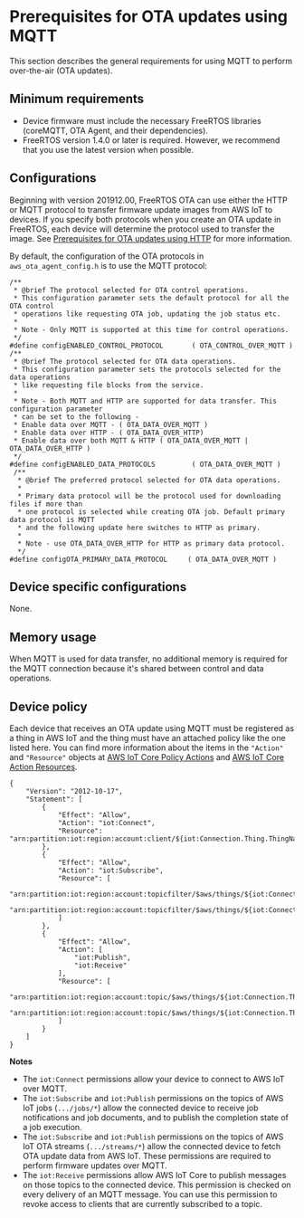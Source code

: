 # Prerequisites for OTA updates using MQTT<a name="ota-mqtt-freertos"></a>

This section describes the general requirements for using MQTT to perform over\-the\-air \(OTA updates\)\.

## Minimum requirements<a name="ota-mqtt-freertos-min-requirements"></a>
+ Device firmware must include the necessary FreeRTOS libraries \(coreMQTT, OTA Agent, and their dependencies\)\.
+ FreeRTOS version 1\.4\.0 or later is required\. However, we recommend that you use the latest version when possible\.

## Configurations<a name="ota-mqtt-freertos-config"></a>

Beginning with version 201912\.00, FreeRTOS OTA can use either the HTTP or MQTT protocol to transfer firmware update images from AWS IoT to devices\. If you specify both protocols when you create an OTA update in FreeRTOS, each device will determine the protocol used to transfer the image\. See [Prerequisites for OTA updates using HTTP](ota-http-freertos.md) for more information\.

By default, the configuration of the OTA protocols in `aws_ota_agent_config.h` is to use the MQTT protocol:

```
/**
 * @brief The protocol selected for OTA control operations.
 * This configuration parameter sets the default protocol for all the OTA control
 * operations like requesting OTA job, updating the job status etc.
 *
 * Note - Only MQTT is supported at this time for control operations.
 */
#define configENABLED_CONTROL_PROTOCOL       ( OTA_CONTROL_OVER_MQTT )
/**
 * @brief The protocol selected for OTA data operations.
 * This configuration parameter sets the protocols selected for the data operations
 * like requesting file blocks from the service.
 *
 * Note - Both MQTT and HTTP are supported for data transfer. This configuration parameter
 * can be set to the following -
 * Enable data over MQTT - ( OTA_DATA_OVER_MQTT )
 * Enable data over HTTP - ( OTA_DATA_OVER_HTTP)
 * Enable data over both MQTT & HTTP ( OTA_DATA_OVER_MQTT | OTA_DATA_OVER_HTTP )
 */
#define configENABLED_DATA_PROTOCOLS         ( OTA_DATA_OVER_MQTT )
 /**
  * @brief The preferred protocol selected for OTA data operations.
  *
  * Primary data protocol will be the protocol used for downloading files if more than
  * one protocol is selected while creating OTA job. Default primary data protocol is MQTT
  * and the following update here switches to HTTP as primary.
  *
  * Note - use OTA_DATA_OVER_HTTP for HTTP as primary data protocol.
  */
#define configOTA_PRIMARY_DATA_PROTOCOL     ( OTA_DATA_OVER_MQTT )
```

## Device specific configurations<a name="ota-mqtt-freertos-dev-config"></a>

None\.

## Memory usage<a name="ota-mqtt-freertos-memory"></a>

When MQTT is used for data transfer, no additional memory is required for the MQTT connection because it's shared between control and data operations\. 

## Device policy<a name="ota-mqtt-freertos-device-policy"></a>

Each device that receives an OTA update using MQTT must be registered as a thing in AWS IoT and the thing must have an attached policy like the one listed here\. You can find more information about the items in the `"Action"` and `"Resource"` objects at [AWS IoT Core Policy Actions](https://docs.aws.amazon.com/iot/latest/developerguide/iot-policy-actions.html) and [AWS IoT Core Action Resources](https://docs.aws.amazon.com/iot/latest/developerguide/iot-action-resources.html)\.

```
{
    "Version": "2012-10-17",
    "Statement": [
        {
            "Effect": "Allow",
            "Action": "iot:Connect",
            "Resource": "arn:partition:iot:region:account:client/${iot:Connection.Thing.ThingName}"
        },
        {
            "Effect": "Allow",
            "Action": "iot:Subscribe",
            "Resource": [
                "arn:partition:iot:region:account:topicfilter/$aws/things/${iot:Connection.Thing.ThingName}/streams/*",
                "arn:partition:iot:region:account:topicfilter/$aws/things/${iot:Connection.Thing.ThingName}/jobs/*"
            ]
        },
        {
            "Effect": "Allow",
            "Action": [
                "iot:Publish",
                "iot:Receive"
            ],
            "Resource": [
                "arn:partition:iot:region:account:topic/$aws/things/${iot:Connection.Thing.ThingName}/streams/*",
                "arn:partition:iot:region:account:topic/$aws/things/${iot:Connection.Thing.ThingName}/jobs/*"
            ]
        }
    ]
}
```

**Notes**
+ The `iot:Connect` permissions allow your device to connect to AWS IoT over MQTT\.
+ The `iot:Subscribe` and `iot:Publish` permissions on the topics of AWS IoT jobs \(`.../jobs/*`\) allow the connected device to receive job notifications and job documents, and to publish the completion state of a job execution\.
+ The `iot:Subscribe` and `iot:Publish` permissions on the topics of AWS IoT OTA streams \(`.../streams/*`\) allow the connected device to fetch OTA update data from AWS IoT\. These permissions are required to perform firmware updates over MQTT\.
+ The `iot:Receive` permissions allow AWS IoT Core to publish messages on those topics to the connected device\. This permission is checked on every delivery of an MQTT message\. You can use this permission to revoke access to clients that are currently subscribed to a topic\.